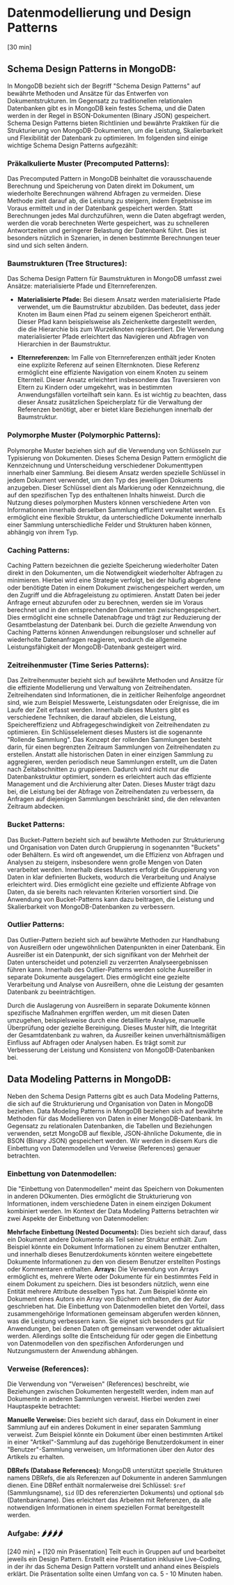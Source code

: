 # Datenmodellierung und Design Patterns
[30 min]

## Schema Design Patterns in MongoDB:

In MongoDB bezieht sich der Begriff "Schema Design Patterns" auf bewährte Methoden und Ansätze für das Entwerfen von Dokumentstrukturen. Im Gegensatz zu traditionellen relationalen Datenbanken gibt es in MongoDB kein festes Schema, und die Daten werden in der Regel in BSON-Dokumenten (Binary JSON) gespeichert. Schema Design Patterns bieten Richtlinien und bewährte Praktiken für die Strukturierung von MongoDB-Dokumenten, um die Leistung, Skalierbarkeit und Flexibilität der Datenbank zu optimieren. Im folgenden sind einige wichtige Schema Design Patterns aufgezählt:

### Präkalkulierte Muster (Precomputed Patterns):
Das Precomputed Pattern in MongoDB beinhaltet die vorausschauende Berechnung und Speicherung von Daten direkt im Dokument, um wiederholte Berechnungen während Abfragen zu vermeiden. Diese Methode zielt darauf ab, die Leistung zu steigern, indem Ergebnisse im Voraus ermittelt und in der Datenbank gespeichert werden. Statt Berechnungen jedes Mal durchzuführen, wenn die Daten abgefragt werden, werden die vorab berechneten Werte gespeichert, was zu schnelleren Antwortzeiten und geringerer Belastung der Datenbank führt. Dies ist besonders nützlich in Szenarien, in denen bestimmte Berechnungen teuer sind und sich selten ändern.

### Baumstrukturen (Tree Structures):

Das Schema Design Pattern für Baumstrukturen in MongoDB umfasst zwei Ansätze: materialisierte Pfade und Elternreferenzen.

- **Materialisierte Pfade:**
  Bei diesem Ansatz werden materialisierte Pfade verwendet, um die Baumstruktur abzubilden. Das bedeutet, dass jeder Knoten im Baum einen Pfad zu seinem eigenen Speicherort enthält. Dieser Pfad kann beispielsweise als Zeichenkette dargestellt werden, die die Hierarchie bis zum Wurzelknoten repräsentiert. Die Verwendung materialisierter Pfade erleichtert das Navigieren und Abfragen von Hierarchien in der Baumstruktur.

- **Elternreferenzen:**
  Im Falle von Elternreferenzen enthält jeder Knoten eine explizite Referenz auf seinen Elternknoten. Diese Referenz ermöglicht eine effiziente Navigation von einem Knoten zu seinem Elternteil. Dieser Ansatz erleichtert insbesondere das Traversieren von Eltern zu Kindern oder umgekehrt, was in bestimmten Anwendungsfällen vorteilhaft sein kann. Es ist wichtig zu beachten, dass dieser Ansatz zusätzlichen Speicherplatz für die Verwaltung der Referenzen benötigt, aber er bietet klare Beziehungen innerhalb der Baumstruktur.

### Polymorphe Muster (Polymorphic Patterns):
Polymorphe Muster beziehen sich auf die Verwendung von Schlüsseln zur Typisierung von Dokumenten. Dieses Schema Design Pattern ermöglicht die Kennzeichnung und Unterscheidung verschiedener Dokumenttypen innerhalb einer Sammlung. Bei diesem Ansatz werden spezielle Schlüssel in jedem Dokument verwendet, um den Typ des jeweiligen Dokuments anzugeben. Dieser Schlüssel dient als Markierung oder Kennzeichnung, die auf den spezifischen Typ des enthaltenen Inhalts hinweist. Durch die Nutzung dieses polymorphen Musters können verschiedene Arten von Informationen innerhalb derselben Sammlung effizient verwaltet werden. Es ermöglicht eine flexible Struktur, da unterschiedliche Dokumente innerhalb einer Sammlung unterschiedliche Felder und Strukturen haben können, abhängig von ihrem Typ.

### Caching Patterns:
Caching Pattern bezeichnen die gezielte Speicherung wiederholter Daten direkt in den Dokumenten, um die Notwendigkeit wiederholter Abfragen zu minimieren. Hierbei wird eine Strategie verfolgt, bei der häufig abgerufene oder benötigte Daten in einem Dokument zwischengespeichert werden, um den Zugriff und die Abfrageleistung zu optimieren. Anstatt Daten bei jeder Anfrage erneut abzurufen oder zu berechnen, werden sie im Voraus berechnet und in den entsprechenden Dokumenten zwischengespeichert. Dies ermöglicht eine schnelle Datenabfrage und trägt zur Reduzierung der Gesamtbelastung der Datenbank bei. Durch die gezielte Anwendung von Caching Patterns können Anwendungen reibungsloser und schneller auf wiederholte Datenanfragen reagieren, wodurch die allgemeine Leistungsfähigkeit der MongoDB-Datenbank gesteigert wird.

### Zeitreihenmuster (Time Series Patterns):
Das Zeitreihenmuster bezieht sich auf bewährte Methoden und Ansätze für die effiziente Modellierung und Verwaltung von Zeitreihendaten. Zeitreihendaten sind Informationen, die in zeitlicher Reihenfolge angeordnet sind, wie zum Beispiel Messwerte, Leistungsdaten oder Ereignisse, die im Laufe der Zeit erfasst werden. Innerhalb dieses Musters gibt es verschiedene Techniken, die darauf abzielen, die Leistung, Speichereffizienz und Abfragegeschwindigkeit von Zeitreihendaten zu optimieren. Ein Schlüsselelement dieses Musters ist die sogenannte "Rollende Sammlung". Das Konzept der rollenden Sammlungen besteht darin, für einen begrenzten Zeitraum Sammlungen von Zeitreihendaten zu erstellen. Anstatt alle historischen Daten in einer einzigen Sammlung zu aggregieren, werden periodisch neue Sammlungen erstellt, um die Daten nach Zeitabschnitten zu gruppieren. Dadurch wird nicht nur die Datenbankstruktur optimiert, sondern es erleichtert auch das effiziente Management und die Archivierung alter Daten. Dieses Muster trägt dazu bei, die Leistung bei der Abfrage von Zeitreihendaten zu verbessern, da Anfragen auf diejenigen Sammlungen beschränkt sind, die den relevanten Zeitraum abdecken.

### Bucket Patterns:
Das Bucket-Pattern bezieht sich auf bewährte Methoden zur Strukturierung und Organisation von Daten durch Gruppierung in sogenannten "Buckets" oder Behältern. Es wird oft angewendet, um die Effizienz von Abfragen und Analysen zu steigern, insbesondere wenn große Mengen von Daten verarbeitet werden. Innerhalb dieses Musters erfolgt die Gruppierung von Daten in klar definierten Buckets, wodurch die Verarbeitung und Analyse erleichtert wird. Dies ermöglicht eine gezielte und effiziente Abfrage von Daten, da sie bereits nach relevanten Kriterien vorsortiert sind. Die Anwendung von Bucket-Patterns kann dazu beitragen, die Leistung und Skalierbarkeit von MongoDB-Datenbanken zu verbessern.

### Outlier Patterns:
Das Outlier-Pattern bezieht sich auf bewährte Methoden zur Handhabung von Ausreißern oder ungewöhnlichen Datenpunkten in einer Datenbank. Ein Ausreißer ist ein Datenpunkt, der sich signifikant von der Mehrheit der Daten unterscheidet und potenziell zu verzerrten Analyseergebnissen führen kann. Innerhalb des Outlier-Patterns werden solche Ausreißer in separate Dokumente ausgelagert. Dies ermöglicht eine gezielte Verarbeitung und Analyse von Ausreißern, ohne die Leistung der gesamten Datenbank zu beeinträchtigen.

Durch die Auslagerung von Ausreißern in separate Dokumente können spezifische Maßnahmen ergriffen werden, um mit diesen Daten umzugehen, beispielsweise durch eine detaillierte Analyse, manuelle Überprüfung oder gezielte Bereinigung. Dieses Muster hilft, die Integrität der Gesamtdatenbank zu wahren, da Ausreißer keinen unverhältnismäßigen Einfluss auf Abfragen oder Analysen haben. Es trägt somit zur Verbesserung der Leistung und Konsistenz von MongoDB-Datenbanken bei.

## Data Modeling Patterns in MongoDB:

Neben den Schema Design Patterns gibt es auch Data Modeling Patterns, die sich auf die Strukturierung und Organisation von Daten in MongoDB beziehen. Data Modeling Patterns in MongoDB beziehen sich auf bewährte Methoden für das Modellieren von Daten in einer MongoDB-Datenbank. Im Gegensatz zu relationalen Datenbanken, die Tabellen und Beziehungen verwenden, setzt MongoDB auf flexible, JSON-ähnliche Dokumente, die in BSON (Binary JSON) gespeichert werden. Wir werden in diesem Kurs die Einbettung von Datenmodellen und Verweise (References) genauer betrachten.

### Einbettung von Datenmodellen:
Die "Einbettung von Datenmodellen" meint das Speichern von Dokumenten in anderen DOkumenten. Dies ermöglicht die Strukturierung von Informationen, indem verschiedene Daten in einem einzigen Dokument kombiniert werden. Im Kontext der Data Modeling Patterns betrachten wir zwei Aspekte der Einbettung von Datenmodellen:

**Mehrfache Einbettung (Nested Documents):** 
Dies bezieht sich darauf, dass ein Dokument andere Dokumente als Teil seiner Struktur enthält. Zum Beispiel könnte ein Dokument Informationen zu einem Benutzer enthalten, und innerhalb dieses Benutzerdokuments könnten weitere eingebettete Dokumente Informationen zu den von diesem Benutzer erstellten Postings oder Kommentaren enthalten.
**Arrays:**
Die Verwendung von Arrays ermöglicht es, mehrere Werte oder Dokumente für ein bestimmtes Feld in einem Dokument zu speichern. Dies ist besonders nützlich, wenn eine Entität mehrere Attribute desselben Typs hat. Zum Beispiel könnte ein Dokument eines Autors ein Array von Büchern enthalten, die der Autor geschrieben hat.
Die Einbettung von Datenmodellen bietet den Vorteil, dass zusammengehörige Informationen gemeinsam abgerufen werden können, was die Leistung verbessern kann. Sie eignet sich besonders gut für Anwendungen, bei denen Daten oft gemeinsam verwendet oder aktualisiert werden. Allerdings sollte die Entscheidung für oder gegen die Einbettung von Datenmodellen von den spezifischen Anforderungen und Nutzungsmustern der Anwendung abhängen.

### Verweise (References):
Die Verwendung von "Verweisen" (References) beschreibt, wie Beziehungen zwischen Dokumenten hergestellt werden, indem man auf Dokumente in anderen Sammlungen verweist. Hierbei werden zwei Hauptaspekte betrachtet:

**Manuelle Verweise:**
Dies bezieht sich darauf, dass ein Dokument in einer Sammlung auf ein anderes Dokument in einer separaten Sammlung verweist. Zum Beispiel könnte ein Dokument über einen bestimmten Artikel in einer "Artikel"-Sammlung auf das zugehörige Benutzerdokument in einer "Benutzer"-Sammlung verweisen, um Informationen über den Autor des Artikels zu erhalten.

**DBRefs (Database References):**
MongoDB unterstützt spezielle Strukturen namens DBRefs, die als Referenzen auf Dokumente in anderen Sammlungen dienen. Eine DBRef enthält normalerweise drei Schlüssel: `$ref` (Sammlungsname), `$id` (ID des referenzierten Dokuments) und optional `$db` (Datenbankname). Dies erleichtert das Arbeiten mit Referenzen, da alle notwendigen Informationen in einem speziellen Format bereitgestellt werden.


### Aufgabe: 🌶🌶🌶🌶
[240 min] + [120 min Präsentation]
Teilt euch in Gruppen auf und bearbeitet jeweils ein Design Pattern. Erstellt eine Präsentation inklusive Live-Coding, in der ihr das Schema Design Pattern vorstellt und anhand eines Beispiels erklärt. Die Präsentation sollte einen Umfang von ca. 5 - 10 Minuten haben.